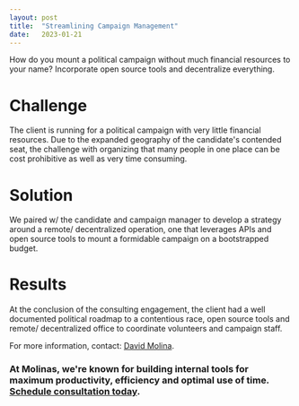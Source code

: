 ```yaml
---
layout: post
title:  "Streamlining Campaign Management"
date:   2023-01-21
---
```


<p class="intro"><span class="dropcap">H</span>ow do you mount a political campaign without much financial resources to your name? Incorporate open source tools and decentralize everything.</p>

# Challenge
The client is running for a political campaign with very little financial resources. Due to the expanded geography of the candidate's contended seat, the challenge with organizing that many people in one place can be cost prohibitive as well as very time consuming.

# Solution
We paired w/ the candidate and campaign manager to develop a strategy around a remote/ decentralized operation, one that leverages APIs and open source tools to mount a formidable campaign on a bootstrapped budget.

# Results
At the conclusion of the consulting engagement, the client had a well documented political roadmap to a contentious race, open source tools and remote/ decentralized office to coordinate volunteers and campaign staff.

For more information, contact: [David Molina](/about).

### At Molinas, we're known for building internal tools for maximum productivity, efficiency and optimal use of time. [Schedule consultation today](/contact).
